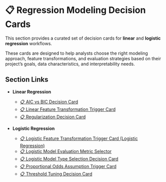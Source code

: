 # 📋 Regression Modeling Decision Cards

This section provides a curated set of decision cards for **linear** and **logistic regression** workflows.  

These cards are designed to help analysts choose the right modeling approach, feature transformations, and evaluation strategies based on their project’s goals, data characteristics, and interpretability needs.

## Section Links

- **Linear Regression**
    - [📋 AIC vs BIC Decision Card](Linear/📋%20AIC%20vs%20BIC%20Decision%20Card.md)
    - [📋 Linear Feature Transformation Trigger Card](Linear/📋%20Linear%20Feature%20Transformation%20Trigger%20Card.md)
    - [📋 Regularization Decision Card](Linear/📋%20Regularization%20Decision%20Card.md)

- **Logistic Regression**
    - [📋 Logistic Feature Transformation Trigger Card (Logistic Regression)](Logistic/📋%20Logistic%20Feature%20Transformation%20Trigger%20Card%20(Logistic%20Regression).md)
    - [📋 Logistic Model Evaluation Metric Selector](Logistic/📋%20Logistic%20Model%20Evaluation%20Metric%20Selector.md)
    - [📋 Logistic Model Type Selection Decision Card](Logistic/📋%20Logistic%20Model%20Type%20Selection%20Decision%20Card.md)
    - [📋 Proportional Odds Assumption Trigger Card](Logistic/📋%20Proportional%20Odds%20Assumption%20Trigger%20Card.md)
    - [📋 Threshold Tuning Decision Card](Logistic/📋%20Threshold%20Tuning%20Decision%20Card.md)
